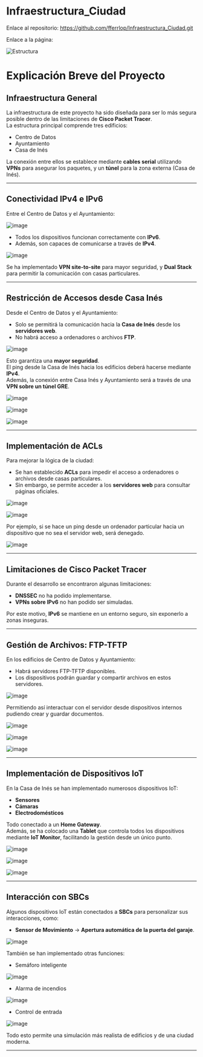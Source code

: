 # Infraestructura_Ciudad

Enlace al repositorio: https://github.com/fferrlop/Infraestructura_Ciudad.git

Enlace a la página:


![Estructura](https://github.com/user-attachments/assets/97087448-d739-4d52-9be9-c90b23118931)

# Explicación Breve del Proyecto

## Infraestructura General

La infraestructura de este proyecto ha sido diseñada para ser lo más segura posible dentro de las limitaciones de **Cisco Packet Tracer**.  
La estructura principal comprende tres edificios:

- Centro de Datos
- Ayuntamiento
- Casa de Inés

La conexión entre ellos se establece mediante **cables serial** utilizando **VPNs** para asegurar los paquetes, y un **túnel** para la zona externa (Casa de Inés).

---

## Conectividad IPv4 e IPv6

Entre el Centro de Datos y el Ayuntamiento:

![image](https://github.com/user-attachments/assets/e49ceeb9-5e6a-4da7-bc32-747055f64fcb)


- Todos los dispositivos funcionan correctamente con **IPv6**.
- Además, son capaces de comunicarse a través de **IPv4**.

![image](https://github.com/user-attachments/assets/48141252-165d-4bb8-bdee-fbd2a58cb0c0)


Se ha implementado **VPN site-to-site** para mayor seguridad, y **Dual Stack** para permitir la comunicación con casas particulares.

---

## Restricción de Accesos desde Casa Inés

Desde el Centro de Datos y el Ayuntamiento:

- Solo se permitirá la comunicación hacia la **Casa de Inés** desde los **servidores web**.
- No habrá acceso a ordenadores o archivos **FTP**.

![image](https://github.com/user-attachments/assets/a1c1a0d3-8296-4406-90a4-26da3036a316)


Esto garantiza una **mayor seguridad**.  
El ping desde la Casa de Inés hacia los edificios deberá hacerse mediante **IPv4**.  
Además, la conexión entre Casa Inés y Ayuntamiento será a través de una **VPN sobre un túnel GRE**.

![image](https://github.com/user-attachments/assets/00e8ee05-bdff-46fc-8c3c-ea88fdeefef4)

![image](https://github.com/user-attachments/assets/1095e5f1-94fa-4924-a080-f52814090e1e)

![image](https://github.com/user-attachments/assets/25b80455-e4f8-4f8d-be24-f35003d092ed)

---

## Implementación de ACLs

Para mejorar la lógica de la ciudad:

- Se han establecido **ACLs** para impedir el acceso a ordenadores o archivos desde casas particulares.
- Sin embargo, se permite acceder a los **servidores web** para consultar páginas oficiales.

![image](https://github.com/user-attachments/assets/07903415-f8bb-4c2b-98cb-ffa045ed9be9)

![image](https://github.com/user-attachments/assets/841288ae-fd49-4675-97ce-7628ca9ea31a)


Por ejemplo, si se hace un ping desde un ordenador particular hacia un dispositivo que no sea el servidor web, será denegado.

![image](https://github.com/user-attachments/assets/e2169ff9-8fd0-453d-ab5b-063054cae25a)


---

## Limitaciones de Cisco Packet Tracer

Durante el desarrollo se encontraron algunas limitaciones:

- **DNSSEC** no ha podido implementarse.
- **VPNs sobre IPv6** no han podido ser simuladas.

Por este motivo, **IPv6** se mantiene en un entorno seguro, sin exponerlo a zonas inseguras.

---

## Gestión de Archivos: FTP-TFTP

En los edificios de Centro de Datos y Ayuntamiento:

- Habrá servidores FTP-TFTP disponibles.
- Los dispositivos podrán guardar y compartir archivos en estos servidores.

![image](https://github.com/user-attachments/assets/eae5c38f-5789-44f7-bfb6-3a0f9c02b4cf)

Permitiendo así interactuar con el servidor desde dispositivos internos pudiendo crear y guardar documentos.

![image](https://github.com/user-attachments/assets/0ba16fc7-f1f8-4a24-8bf6-be6aea0b936a)

![image](https://github.com/user-attachments/assets/04ed2c94-c321-46d4-9490-4b0a17530b8f)

![image](https://github.com/user-attachments/assets/a1aba8a3-d296-4438-9187-ff68210949d6)

---

## Implementación de Dispositivos IoT

En la Casa de Inés se han implementado numerosos dispositivos IoT:

- **Sensores**
- **Cámaras**
- **Electrodomésticos**

Todo conectado a un **Home Gateway**.  
Además, se ha colocado una **Tablet** que controla todos los dispositivos mediante **IoT Monitor**, facilitando la gestión desde un único punto.

![image](https://github.com/user-attachments/assets/b48c670c-9a1b-4232-805c-6a003e83a8e4)

![image](https://github.com/user-attachments/assets/36fa9d97-c181-4e60-bb61-d764b9817fab)

![image](https://github.com/user-attachments/assets/477edeb9-82ee-422d-8f2d-79feac71e205)

---

## Interacción con SBCs

Algunos dispositivos IoT están conectados a **SBCs** para personalizar sus interacciones, como:

- **Sensor de Movimiento** → **Apertura automática de la puerta del garaje**.

![image](https://github.com/user-attachments/assets/42182889-714b-4ca7-a832-940e7ec1c5a0)


También se han implementado otras funciones:

- Semáforo inteligente

![image](https://github.com/user-attachments/assets/3054f230-0f26-4aeb-9765-fa19354f2f30)

- Alarma de incendios

![image](https://github.com/user-attachments/assets/538756aa-6387-4209-8089-a0e10d9b9ccf)

- Control de entrada

![image](https://github.com/user-attachments/assets/e56c022f-b673-439b-932f-a80728e37615)


Todo esto permite una simulación más realista de edificios y de una ciudad moderna.

---

